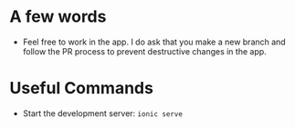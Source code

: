 # A few words

- Feel free to work in the app. I do ask that you make a new branch and follow the PR process to prevent destructive changes in the app.

# Useful Commands

- Start the development server: `ionic serve`
